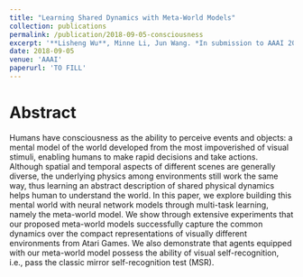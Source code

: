 ```yaml
---
title: "Learning Shared Dynamics with Meta-World Models"
collection: publications
permalink: /publication/2018-09-05-consciousness
excerpt: '**Lisheng Wu**, Minne Li, Jun Wang. *In submission to AAAI 2019*.'
date: 2018-09-05
venue: 'AAAI'
paperurl: 'TO FILL'
---
```


# Abstract

Humans have consciousness as the ability to perceive events
and objects: a mental model of the world developed from
the most impoverished of visual stimuli, enabling humans to
make rapid decisions and take actions. Although spatial and
temporal aspects of different scenes are generally diverse, the
underlying physics among environments still work the same
way, thus learning an abstract description of shared physical
dynamics helps human to understand the world. In this paper,
we explore building this mental world with neural network
models through multi-task learning, namely the meta-world
model. We show through extensive experiments that our proposed
meta-world models successfully capture the common
dynamics over the compact representations of visually different
environments from Atari Games. We also demonstrate
that agents equipped with our meta-world model possess the
ability of visual self-recognition, i.e., pass the classic mirror
self-recognition test (MSR).